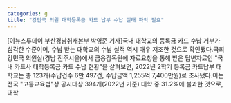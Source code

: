 ```yaml
---
categories: g
title: "강민국 의원 대학등록금 카드 납부 수납 실태 파악 필요"
---
```

[이뉴스투데이 부산경남취재본부 박영준 기자]국내 대학교의 등록금 카드 수납 거부가 심각한 수준이며, 수납 받는 대학교의 수납 실적 역시 매우 저조한 것으로 확인됐다.국회 강민국 의원실(경남 진주시을)에서 금융감독원에 자료요청을 통해 받은 답변자료인 "국내 카드사 대학등록금 카드 수납 현황"을 살펴보면, 2022년 2학기 등록금 카드납부 대학교는 총 123개(수납건수 6만 497건, 수납금액 1,255억 7,400만원)로 조사됐다.이는 전국 "고등교육법"상 공시대상 394개(2022년 기준) 대학 중 31.2%에 불과한 것으로, 대학
